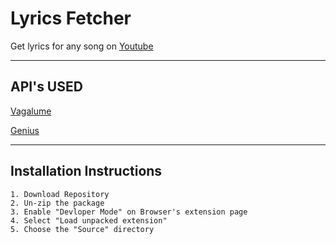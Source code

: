 # Lyrics Fetcher 
 
Get lyrics for any song on [Youtube](https://www.youtube.com)

___

## API's USED


[Vagalume](https://api.vagalume.com.br/docs/)

[Genius](https://docs.genius.com/)

___

## Installation Instructions

```
1. Download Repository
2. Un-zip the package
3. Enable "Devloper Mode" on Browser's extension page
4. Select "Load unpacked extension"
5. Choose the "Source" directory
```